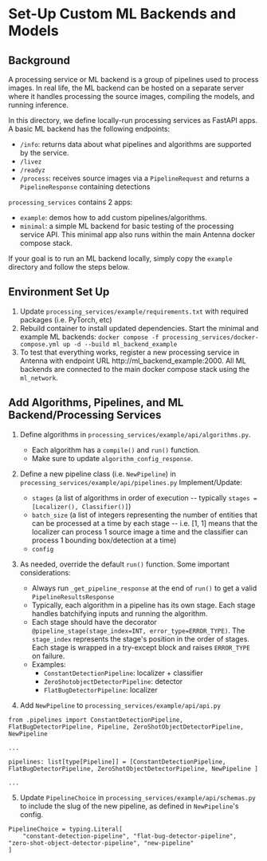 # Set-Up Custom ML Backends and Models

## Background

A processing service or ML backend is a group of pipelines used to process images. In real life, the ML backend can be hosted on a separate server where it handles processing the source images, compiling the models, and running inference.

In this directory, we define locally-run processing services as FastAPI apps. A basic ML backend has the following endpoints:
- `/info`: returns data about what pipelines and algorithms are supported by the service.
- `/livez`
- `/readyz`
- `/process`: receives source images via a `PipelineRequest` and returns a `PipelineResponse` containing detections

`processing_services` contains 2 apps:
- `example`: demos how to add custom pipelines/algorithms.
- `minimal`: a simple ML backend for basic testing of the processing service API. This minimal app also runs within the main Antenna docker compose stack.

If your goal is to run an ML backend locally, simply copy the `example` directory and follow the steps below.

## Environment Set Up

1. Update `processing_services/example/requirements.txt` with required packages (i.e. PyTorch, etc)
2. Rebuild container to install updated dependencies. Start the minimal and example ML backends: `docker compose -f processing_services/docker-compose.yml up -d --build ml_backend_example`
3. To test that everything works, register a new processing service in Antenna with endpoint URL http://ml_backend_example:2000. All ML backends are connected to the main docker compose stack using the `ml_network`.


## Add Algorithms, Pipelines, and ML Backend/Processing Services

1. Define algorithms in `processing_services/example/api/algorithms.py`.
    - Each algorithm has a `compile()` and `run()` function.
    - Make sure to update `algorithm_config_response`.
2. Define a new pipeline class (i.e. `NewPipeline`) in `processing_services/example/api/pipelines.py`
    Implement/Update:
    - `stages` (a list of algorithms in order of execution -- typically `stages = [Localizer(), Classifier()]`)
    - `batch_size` (a list of integers representing the number of entities that can be processed at a time by each stage -- i.e. [1, 1] means that the localizer can process 1 source image a time and the classifier can process 1 bounding box/detection at a time)
    - `config`
3. As needed, override the default `run()` function. Some important considerations:
    - Always run `_get_pipeline_response` at the end of `run()` to get a valid `PipelineResultsResponse`
    - Typically, each algorithm in a pipeline has its own stage. Each stage handles batchifying inputs and running the algorithm.
    - Each stage should have the decorator `@pipeline_stage(stage_index=INT, error_type=ERROR_TYPE)`. The `stage_index` represents the stage's position in the order of stages. Each stage is wrapped in a try-except block and raises `ERROR_TYPE` on failure.
    - Examples:
        - `ConstantDetectionPipeline`: localizer + classifier
        - `ZeroShotobjectDetectorPipeline`: detector
        - `FlatBugDetectorPipeline`: localizer

4. Add `NewPipeline` to `processing_services/example/api/api.py`

```
from .pipelines import ConstantDetectionPipeline, FlatBugDetectorPipeline, Pipeline, ZeroShotObjectDetectorPipeline, NewPipeline

...

pipelines: list[type[Pipeline]] = [ConstantDetectionPipeline, FlatBugDetectorPipeline, ZeroShotObjectDetectorPipeline, NewPipeline ]

...

```
5. Update `PipelineChoice` in `processing_services/example/api/schemas.py` to include the slug of the new pipeline, as defined in `NewPipeline`'s config.

```
PipelineChoice = typing.Literal[
    "constant-detection-pipeline", "flat-bug-detector-pipeline", "zero-shot-object-detector-pipeline", "new-pipeline"
]
```

